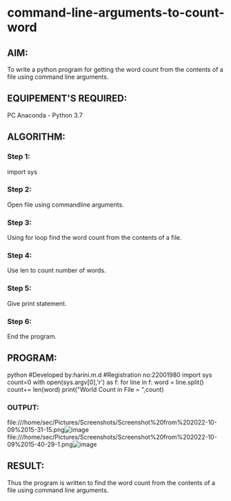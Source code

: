 # command-line-arguments-to-count-word
## AIM:
To write a python program for getting the word count from the contents of a file using command line arguments.
## EQUIPEMENT'S REQUIRED: 
PC
Anaconda - Python 3.7
## ALGORITHM: 
### Step 1:
import sys


### Step 2: 
Open file using commandline arguments.
 
### Step 3:
Using for loop find the word count from the contents of a file.


### Step 4:  
Use len to count number of words.

### Step 5:
Give print statement.


### Step 6: 
End the program.


## PROGRAM:
python
#Developed by:harini.m.d
#Registration no:22001980
import sys
count=0
with open(sys.argv[0],'r') as f:
    for line in f:
        word = line.split()
        count+= len(word)
print("World Count in File = ",count)   


### OUTPUT:
file:///home/sec/Pictures/Screenshots/Screenshot%20from%202022-10-09%2015-31-15.png![image](https://user-images.githubusercontent.com/113497680/194750976-87aa9a05-de6f-47a1-8a2c-84dd75145bf8.png)
file:///home/sec/Pictures/Screenshots/Screenshot%20from%202022-10-09%2015-40-29-1.png![image](https://user-images.githubusercontent.com/113497680/194751029-9b40aa67-82ba-40e1-bfc9-178b7df43c42.png)

## RESULT:
Thus the program is written to find the word count from the contents of a file using command line arguments.
